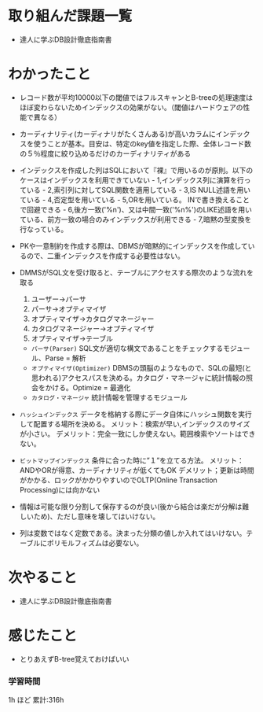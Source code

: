 # 取り組んだ課題一覧
- 達人に学ぶDB設計徹底指南書
# わかったこと
- レコード数が平均10000以下の閾値ではフルスキャンとB-treeの処理速度はほぼ変わらないためインデックスの効果がない。（閾値はハードウェアの性能で異なる）
- カーディナリティ(カーディナリがたくさんある)が高いカラムにインデックスを使うことが基本。目安は、特定のkey値を指定した際、全体レコード数の５％程度に絞り込めるだけのカーディナリティがある
- インデックスを作成した列はSQLにおいて『裸』で用いるのが原則。以下のケースはインデックスを利用できていない
      - 1,インデックス列に演算を行っている
      - 2,索引列に対してSQL関数を適用している
      - 3,IS NULL述語を用いている
      - 4,否定型を用いている
      - 5,ORを用いている。
            INで書き換えることで回避できる
      - 6,後方一致('%n')、又は中間一致('%n%')のLIKE述語を用いている、前方一致の場合のみインデックスが利用できる
      - 7,暗黙の型変換を行なっている。
- PKや一意制約を作成する際は、DBMSが暗黙的にインデックスを作成しているので、二重インデックスを作成する必要性はない。
- DMMSがSQL文を受け取ると、テーブルにアクセスする際次のような流れを取る
  1. ユーザー→パーサ
  2. パーサ→オプティマイザ
  3. オプティマイザ→カタログマネージャー
  4. カタログマネージャー→オプティマイザ
  5. オプティマイザ→テーブル
  - `パーサ(Parser)`
    SQL文が適切な構文であることをチェックするモジュール、Parse = 解析
  - `オプティマイザ(Optimizer)`
DBMSの頭脳のようなもので、SQLの最短(と思われる)アクセスパスを決める。カタログ・マネージャに統計情報の照会をかける。Optimize = 最適化
  -  `カタログ・マネージャ`
    統計情報を管理するモジュール
- `ハッシュインデックス`
  データを格納する際にデータ自体にハッシュ関数を実行して配置する場所を決める。 
  メリット：検索が早い,インデックスのサイズが小さい。
  デメリット：完全一致にしか使えない。範囲検索やソートはできない。

- `ビットマップインデックス`
条件に合った時に”１”を立てる方法。
メリット：ANDやORが得意、カーディナリティが低くてもOK
デメリット；更新は時間がかかる、ロックがかかりやすいのでOLTP(Online Transaction Processing)には向かない

- 情報は可能な限り分割して保存するのが良い(後から結合は楽だが分解は難しいため)、ただし意味を壊してはいけない。
- 列は変数ではなく定数である。決まった分類の値しか入れてはいけない。テーブルにポリモルフィズムは必要ない。


# 次やること
- 達人に学ぶDB設計徹底指南書
# 感じたこと
- とりあえずB-tree覚えておけばいい

### 学習時間

1h ほど
累計:316h



